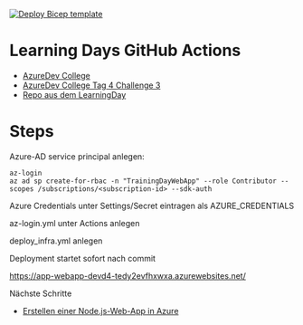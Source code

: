 [![Deploy Bicep template](https://github.com/KateiRen/TrainingDayWebApp/actions/workflows/deploy_infra.yml/badge.svg)](https://github.com/KateiRen/TrainingDayWebApp/actions/workflows/deploy_infra.yml)

# Learning Days GitHub Actions

- [AzureDev College](https://github.com/azuredevcollege)
- [AzureDev College Tag 4 Challenge 3](https://github.com/azuredevcollege/trainingdays/blob/master/day4/challenges/03-challenge-bicep.md)
- [Repo aus dem LearningDay](https://github.com/waeltken/learning-day-event)

# Steps

Azure-AD service principal anlegen:


```
az-login
az ad sp create-for-rbac -n "TrainingDayWebApp" --role Contributor --scopes /subscriptions/<subscription-id> --sdk-auth
```

Azure Credentials unter Settings/Secret eintragen als
AZURE_CREDENTIALS

az-login.yml unter Actions anlegen

deploy_infra.yml anlegen

Deployment startet sofort nach commit



https://app-webapp-devd4-tedy2evfhxwxa.azurewebsites.net/


Nächste Schritte

- [Erstellen einer Node.js-Web-App in Azure](https://docs.microsoft.com/de-de/azure/app-service/quickstart-nodejs?pivots=platform-linux)
